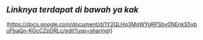 ## _Linknya terdapat di bawah ya kak_

(https://docs.google.com/document/d/1Y2QLHq3MgWYgRPSby0NEnkS5ybuFbaQn-KGcCZpDRLc/edit?usp=sharing)]
